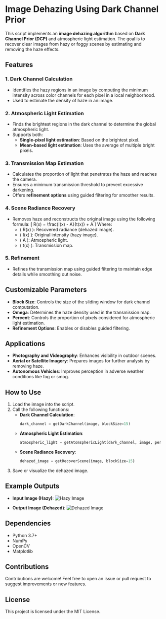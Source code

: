 # Image Dehazing Using Dark Channel Prior

This script implements an **image dehazing algorithm** based on **Dark Channel Prior (DCP)** and atmospheric light estimation. The goal is to recover clear images from hazy or foggy scenes by estimating and removing the haze effects.

## Features

### 1. **Dark Channel Calculation**
- Identifies the hazy regions in an image by computing the minimum intensity across color channels for each pixel in a local neighborhood.
- Used to estimate the density of haze in an image.

### 2. **Atmospheric Light Estimation**
- Finds the brightest regions in the dark channel to determine the global atmospheric light.
- Supports both:
  - **Single-pixel light estimation**: Based on the brightest pixel.
  - **Mean-based light estimation**: Uses the average of multiple bright pixels.

### 3. **Transmission Map Estimation**
- Calculates the proportion of light that penetrates the haze and reaches the camera.
- Ensures a minimum transmission threshold to prevent excessive darkening.
- Offers **refinement options** using guided filtering for smoother results.

### 4. **Scene Radiance Recovery**
- Removes haze and reconstructs the original image using the following formula:
  \[
  R(x) = \frac{I(x) - A}{t(x)} + A
  \]
  Where:
  - \( R(x) \): Recovered radiance (dehazed image).
  - \( I(x) \): Original intensity (hazy image).
  - \( A \): Atmospheric light.
  - \( t(x) \): Transmission map.

### 5. **Refinement**
- Refines the transmission map using guided filtering to maintain edge details while smoothing out noise.

## Customizable Parameters
- **Block Size**: Controls the size of the sliding window for dark channel computation.
- **Omega**: Determines the haze density used in the transmission map.
- **Percent**: Controls the proportion of pixels considered for atmospheric light estimation.
- **Refinement Options**: Enables or disables guided filtering.

## Applications
- **Photography and Videography**: Enhances visibility in outdoor scenes.
- **Aerial or Satellite Imagery**: Prepares images for further analysis by removing haze.
- **Autonomous Vehicles**: Improves perception in adverse weather conditions like fog or smog.

## How to Use
1. Load the image into the script.
2. Call the following functions:
   - **Dark Channel Calculation**:
     ```python
     dark_channel = getDarkChannel(image, blockSize=15)
     ```
   - **Atmospheric Light Estimation**:
     ```python
     atmospheric_light = getAtomsphericLight(dark_channel, image, percent=0.001)
     ```
   - **Scene Radiance Recovery**:
     ```python
     dehazed_image = getRecoverScene(image, blockSize=15)
     ```
3. Save or visualize the dehazed image.

## Example Outputs
- **Input Image (Hazy)**:
  ![Hazy Image](examples/hazy_image.png)

- **Output Image (Dehazed)**:
  ![Dehazed Image](examples/dehazed_image.png)

## Dependencies
- Python 3.7+
- NumPy
- OpenCV
- Matplotlib

## Contributions
Contributions are welcome! Feel free to open an issue or pull request to suggest improvements or new features.

## License
This project is licensed under the MIT License.
